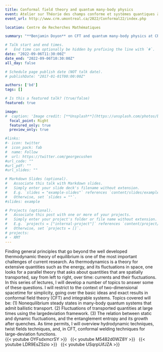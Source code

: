 ```yaml
---
title: Conformal field theory and quantum many-body physics
event: Atelier sur Théorie des champs conforme et systèmes quantiques à plusieurs corps
event_url: http://www.crm.umontreal.ca/2022/Conformal22/index.php

location: Centre de Recherches Mathématiques

summary: "**Benjamin Doyon** on CFT and quantum many-body physics at CRM, leading research institute in mathematics in Canada."

# Talk start and end times.
#   End time can optionally be hidden by prefixing the line with `#`.
date: "2022-09-06T11:30:00Z"
date_end: "2022-09-06T10:30:00Z"
all_day: false

# Schedule page publish date (NOT talk date).
# publishDate: "2017-01-01T00:00:00Z"

authors: ['bd']
tags: []

# Is this a featured talk? (true/false)
featured: true

image:
#  caption: 'Image credit: [**Unsplash**](https://unsplash.com/photos/bzdhc5b3Bxs)'
  focal_point: Right
  featured_only: true
  preview_only: true

#links:
#- icon: twitter
#  icon_pack: fab
#  name: Follow
#  url: https://twitter.com/georgecushen
#url_code: ""
#url_pdf: ""
#url_slides: ""

# Markdown Slides (optional).
#   Associate this talk with Markdown slides.
#   Simply enter your slide deck's filename without extension.
#   E.g. `slides = "example-slides"` references `content/slides/example-slides.md`.
#   Otherwise, set `slides = ""`.
#slides: example

# Projects (optional).
#   Associate this post with one or more of your projects.
#   Simply enter your project's folder or file name without extension.
#   E.g. `projects = ["internal-project"]` references `content/project/deep-learning/index.md`.
#   Otherwise, set `projects = []`.
# projects:
# - RMT
---
```

<div class="alert alert-info" role="alert">
Finding general principles that go beyond the well developed thermodynamic theory of equilibrium is one of the most important challenges of current research. As thermodynamics is a theory for extensive quantities such as the energy, and its fluctuations in space, one looks for a parallel theory that asks about quantities that are spatially transported, say from left to right, over time: currents and their fluctuations. In this series of lectures, I will develop a number of topics to answer some of these questions. I will restrict to the context of two-dimensional spacetime for simplicity, going over the basic ideas and exact results in conformal field theory (CFT) and integrable systems. Topics covered will be: (1) Nonequilibrium steady states in many-body quantum systems that admit ballistic transport. (2) Fluctuations of transported quantities at large times using the largedeviation framework. (3) The relation between static and dynamic fluctuations, and the entanglement entropy and its growth after quenches. As time permits, I will overview hydrodynamic techniques, twist fields techniques, and, in CFT, conformal welding techniques for large-deviation functions.
</div>
{{< youtube OYFsdxmcrSY >}}
&nbsp;
{{< youtube M5482d0WZ8Y >}}
&nbsp;
{{< youtube LDR9EsZSzio >}}
&nbsp;
{{< youtube USqrpUifJZA >}}

